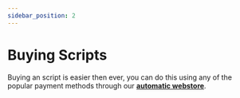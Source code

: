```yaml
---
sidebar_position: 2
---
```


# Buying Scripts

Buying an script is easier then ever, you can do this using any of the popular payment methods through our [**automatic webstore**](store.zerio-scripts.com).
